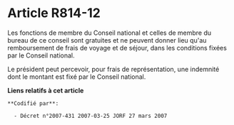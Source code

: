 # Article R814-12

Les fonctions de membre du Conseil national et celles de membre du bureau de ce conseil sont gratuites et ne peuvent donner
lieu qu'au remboursement de frais de voyage et de séjour, dans les conditions fixées par le Conseil national.

Le président peut percevoir, pour frais de représentation, une indemnité dont le montant est fixé par le Conseil national.

**Liens relatifs à cet article**

	**Codifié par**:

	  - Décret n°2007-431 2007-03-25 JORF 27 mars 2007
